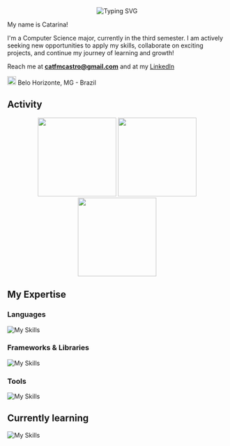 <div align="center">

<img src="https://readme-typing-svg.demolab.com?font=Fira+Code&size=27&duration=2300&pause=1000&color=F74271&center=true&vCenter=true&width=435&height=40&lines=Hello!;Welcome+to+my+profile+%3A)" alt="Typing SVG" />

</div>

My name is Catarina!

I'm a Computer Science major, currently in the third semester. I am actively seeking new opportunities to apply my skills, collaborate on exciting projects, and continue my journey of learning and growth!

Reach me at **catfmcastro@gmail.com** and at my [LinkedIn](https://www.linkedin.com/in/catarina-f-m-castro-22376a273/)

<img src="https://i.imgur.com/iaD74Rp.png" width="20" height="20" > Belo Horizonte, MG - Brazil

## Activity
<div align="center">

<img height="180em" src="https://github-readme-stats.vercel.app/api?username=catfmcastro&show_icons=true&theme=radical"/>
<img height="180em" src="https://github-readme-stats.vercel.app/api/top-langs/?username=anuraghazra&layout=compact&theme=radical"/>

<img height="180em" src="http://github-profile-summary-cards.vercel.app/api/cards/profile-details?username=catfmcastro&theme=radical"/>
</div>

## My Expertise

### Languages
![My Skills](https://skillicons.dev/icons?i=java,js,html,css,c,cpp,arduino)

### Frameworks & Libraries
![My Skills](https://skillicons.dev/icons?i=react,nodejs,bootstrap)

### Tools
![My Skills](https://skillicons.dev/icons?i=git,github,vscode,figma,discord,)

## Currently learning
![My Skills](https://skillicons.dev/icons?i=py,linux,docker,postgres)


<!--![](http://github-profile-summary-cards.vercel.app/api/cards/profile-details?username=catfmcastro&theme=radical)-->

<!--
**catfmcastro/catfmcastro** is a ✨ _special_ ✨ repository because its `README.md` (this file) appears on your GitHub profile.

Here are some ideas to get you started:

- 🔭 I’m currently working on ...
- 🌱 I’m currently learning ...
- 👯 I’m looking to collaborate on ...
- 🤔 I’m looking for help with ...
- 💬 Ask me about ...
- 📫 How to reach me: ...
- 😄 Pronouns: ...
- ⚡ Fun fact: ...
-->
